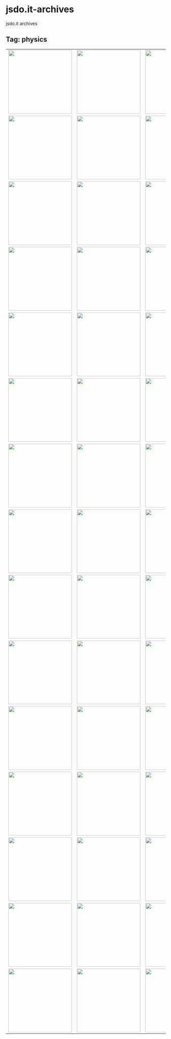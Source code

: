 # jsdo.it-archives
jsdo.it archives

## Tag: physics

<table>
<tr>
<td><a href="https://cx20.github.io/jsdo.it-archives/cx20/8ECT" alt="Three.js + Oimo.js で坂道にボールを転がしてみるテスト"><img src="https://cx20.github.io/jsdo.it-archives/screenshot/8ECT.jpg" width="200" height="200"></a></td>
<td><a href="https://cx20.github.io/jsdo.it-archives/cx20/f4Iu" alt="Three.js + Oimo.js で坂道にボールを転がしてみるテスト（その２）"><img src="https://cx20.github.io/jsdo.it-archives/screenshot/f4Iu.jpg" width="200" height="200"></a></td>
<td><a href="https://cx20.github.io/jsdo.it-archives/cx20/i7Sc" alt="Three.js + Oimo.js で坂道にボールを転がしてみるテスト（その３）"><img src="https://cx20.github.io/jsdo.it-archives/screenshot/i7Sc.jpg" width="200" height="200"></a></td>
<td><a href="https://cx20.github.io/jsdo.it-archives/cx20/mMJC" alt="Three.js + Oimo.js で坂道にボールを転がしてみるテスト（その４）"><img src="https://cx20.github.io/jsdo.it-archives/screenshot/mMJC.jpg" width="200" height="200"></a></td>
</tr>
<tr>
<td><a href="https://cx20.github.io/jsdo.it-archives/cx20/u1JU" alt="Three.js + Oimo.js で坂道にボールを転がしてみるテスト（その５）"><img src="https://cx20.github.io/jsdo.it-archives/screenshot/u1JU.jpg" width="200" height="200"></a></td>
<td><a href="https://cx20.github.io/jsdo.it-archives/cx20/4OsU" alt="Three.js + Oimo.js で坂道にボールを転がしてみるテスト（その６）"><img src="https://cx20.github.io/jsdo.it-archives/screenshot/4OsU.jpg" width="200" height="200"></a></td>
<td><a href="https://cx20.github.io/jsdo.it-archives/cx20/jlGD" alt="Three.js + Oimo.js で坂道にボールを転がしてみるテスト（その７）"><img src="https://cx20.github.io/jsdo.it-archives/screenshot/jlGD.jpg" width="200" height="200"></a></td>
<td><a href="https://cx20.github.io/jsdo.it-archives/cx20/rN8x" alt="Three.js + Oimo.js で坂道にボールを転がしてみるテスト（その７改）"><img src="https://cx20.github.io/jsdo.it-archives/screenshot/rN8x.jpg" width="200" height="200"></a></td>
</tr>
<tr>
<td><a href="https://cx20.github.io/jsdo.it-archives/cx20/8y4C" alt="Three.js + Oimo.js で坂道にボールを転がしてみるテスト（その８）"><img src="https://cx20.github.io/jsdo.it-archives/screenshot/8y4C.jpg" width="200" height="200"></a></td>
<td><a href="https://cx20.github.io/jsdo.it-archives/cx20/DollsFestival2015" alt="Three.js + Oimo.js でひな壇に紅白餅を落としてみるテスト"><img src="https://cx20.github.io/jsdo.it-archives/screenshot/aRzy.jpg" width="200" height="200"></a></td>
<td><a href="https://cx20.github.io/jsdo.it-archives/cx20/zKhR" alt="Three.js + Oimo.js で坂道にボールを転がしてみるテスト"><img src="https://cx20.github.io/jsdo.it-archives/screenshot/zKhR.jpg" width="200" height="200"></a></td>
<td><a href="https://cx20.github.io/jsdo.it-archives/cx20/tWmS" alt="Three.js + Oimo.js で OBJ 形式のデータを転がしてみるテスト（その２） "><img src="https://cx20.github.io/jsdo.it-archives/screenshot/tWmS.jpg" width="200" height="200"></a></td>
</tr>
<tr>
<td><a href="https://cx20.github.io/jsdo.it-archives/cx20/nS6J" alt="Three.js + Oimo.js でポッキーを落下させてみるテスト"><img src="https://cx20.github.io/jsdo.it-archives/screenshot/nS6J.jpg" width="200" height="200"></a></td>
<td><a href="https://cx20.github.io/jsdo.it-archives/cx20/1zNO" alt="Three.js + Oimo.js でポッキーを落下させてみるテスト（その２）"><img src="https://cx20.github.io/jsdo.it-archives/screenshot/1zNO.jpg" width="200" height="200"></a></td>
<td><a href="https://cx20.github.io/jsdo.it-archives/cx20/gLabY" alt="Three.js + Oimo.js でポッキーを落下させてみるテスト（その３）"><img src="https://cx20.github.io/jsdo.it-archives/screenshot/gLabY.jpg" width="200" height="200"></a></td>
<td><a href="https://cx20.github.io/jsdo.it-archives/cx20/cxus" alt="Three.js + Oimo.js でポッキーを落下させてみるテスト（その４）"><img src="https://cx20.github.io/jsdo.it-archives/screenshot/cxus.jpg" width="200" height="200"></a></td>
</tr>
<tr>
<td><a href="https://cx20.github.io/jsdo.it-archives/cx20/fRUm" alt="Three.js + Oimo.js でコインを落下させてみるテスト"><img src="https://cx20.github.io/jsdo.it-archives/screenshot/fRUm.jpg" width="200" height="200"></a></td>
<td><a href="https://cx20.github.io/jsdo.it-archives/cx20/ekNN" alt="Three.js + Oimo.js でコインを落下させてみるテスト（その２）"><img src="https://cx20.github.io/jsdo.it-archives/screenshot/ekNN.jpg" width="200" height="200"></a></td>
<td><a href="https://cx20.github.io/jsdo.it-archives/cx20/3Pd3" alt="Three.js + Oimo.js でコインを落下させてみるテスト（その３）"><img src="https://cx20.github.io/jsdo.it-archives/screenshot/3Pd3.jpg" width="200" height="200"></a></td>
<td><a href="https://cx20.github.io/jsdo.it-archives/cx20/oobX" alt="Three.js + Oimo.js でコインを落下させてみるテスト（その４）"><img src="https://cx20.github.io/jsdo.it-archives/screenshot/oobX.jpg" width="200" height="200"></a></td>
</tr>
<tr>
<td><a href="https://cx20.github.io/jsdo.it-archives/cx20/lVDG" alt="Three.js + Oimo.js で円柱形のお菓子を落下させてみるテスト"><img src="https://cx20.github.io/jsdo.it-archives/screenshot/lVDG.jpg" width="200" height="200"></a></td>
<td><a href="https://cx20.github.io/jsdo.it-archives/cx20/2dmR" alt="Three.js + Oimo.js で円柱形のお菓子を落下させてみるテスト（その２）"><img src="https://cx20.github.io/jsdo.it-archives/screenshot/2dmR.jpg" width="200" height="200"></a></td>
<td><a href="https://cx20.github.io/jsdo.it-archives/cx20/iq4T" alt="Three.js + Oimo.js で円柱形のお菓子を落下させてみるテスト（その３）"><img src="https://cx20.github.io/jsdo.it-archives/screenshot/iq4T.jpg" width="200" height="200"></a></td>
<td><a href="https://cx20.github.io/jsdo.it-archives/cx20/pd9Y" alt="Three.js + Oimo.js で六角形の箱を落下させてみるテスト"><img src="https://cx20.github.io/jsdo.it-archives/screenshot/pd9Y.jpg" width="200" height="200"></a></td>
</tr>
<tr>
<td><a href="https://cx20.github.io/jsdo.it-archives/cx20/1RNU" alt="Three.js + Oimo.js で消しゴムを落下させてみるテスト"><img src="https://cx20.github.io/jsdo.it-archives/screenshot/1RNU.jpg" width="200" height="200"></a></td>
<td><a href="https://cx20.github.io/jsdo.it-archives/cx20/tRpv" alt="Three.js + Oimo.js で消しゴムを落下させてみるテスト（その２）"><img src="https://cx20.github.io/jsdo.it-archives/screenshot/tRpv.jpg" width="200" height="200"></a></td>
<td><a href="https://cx20.github.io/jsdo.it-archives/cx20/aFHd" alt="Three.js + Oimo.js で消しゴムを落下させてみるテスト（その３）"><img src="https://cx20.github.io/jsdo.it-archives/screenshot/aFHd.jpg" width="200" height="200"></a></td>
<td><a href="https://cx20.github.io/jsdo.it-archives/cx20/ir1R" alt="Three.js + Oimo.js で消しゴムを落下させてみるテスト（その４）"><img src="https://cx20.github.io/jsdo.it-archives/screenshot/ir1R.jpg" width="200" height="200"></a></td>
</tr>
<tr>
<td><a href="https://cx20.github.io/jsdo.it-archives/cx20/bsZG" alt="Three.js + Oimo.js で消しゴムを落下させてみるテスト（その５）"><img src="https://cx20.github.io/jsdo.it-archives/screenshot/bsZG.jpg" width="200" height="200"></a></td>
<td><a href="https://cx20.github.io/jsdo.it-archives/cx20/ouXt" alt="Three.js + Oimo.js で消しゴムを落下させてみるテスト（その６）"><img src="https://cx20.github.io/jsdo.it-archives/screenshot/ouXt.jpg" width="200" height="200"></a></td>
<td><a href="https://cx20.github.io/jsdo.it-archives/cx20/e65t" alt="Three.js + Oimo.js で消しゴムを落下させてみるテスト（その５改）"><img src="https://cx20.github.io/jsdo.it-archives/screenshot/e65t.jpg" width="200" height="200"></a></td>
<td><a href="https://cx20.github.io/jsdo.it-archives/cx20/etQc2" alt="Three.js + Oimo.js で消しゴムを落下させてみるテスト（その５改2）"><img src="https://cx20.github.io/jsdo.it-archives/screenshot/etQc2.jpg" width="200" height="200"></a></td>
</tr>
<tr>
<td><a href="https://cx20.github.io/jsdo.it-archives/cx20/zkMa" alt="Three.js + Oimo.js で四角いチョコを落下させてみるテスト"><img src="https://cx20.github.io/jsdo.it-archives/screenshot/zkMa.jpg" width="200" height="200"></a></td>
<td><a href="https://cx20.github.io/jsdo.it-archives/cx20/mpu3" alt="Three.js + Oimo.js で四角いチョコを落下させてみるテスト（その２）"><img src="https://cx20.github.io/jsdo.it-archives/screenshot/mpu3.jpg" width="200" height="200"></a></td>
<td><a href="https://cx20.github.io/jsdo.it-archives/cx20/tXyl" alt="Three.js + Oimo.js でノートを落下させてみるテスト"><img src="https://cx20.github.io/jsdo.it-archives/screenshot/tXyl.jpg" width="200" height="200"></a></td>
<td><a href="https://cx20.github.io/jsdo.it-archives/cx20/fXT6" alt="Three.js + Oimo.js でノートを落下させてみるテスト（その２）"><img src="https://cx20.github.io/jsdo.it-archives/screenshot/fXT6.jpg" width="200" height="200"></a></td>
</tr>
<tr>
<td><a href="https://cx20.github.io/jsdo.it-archives/cx20/wvI8" alt="Three.js + Oimo.js でアーモンドポッキーを落下させてみるテスト"><img src="https://cx20.github.io/jsdo.it-archives/screenshot/wvI8.jpg" width="200" height="200"></a></td>
<td><a href="https://cx20.github.io/jsdo.it-archives/cx20/ySc6" alt="Three.js + Oimo.js で小枝を落下させてみるテスト"><img src="https://cx20.github.io/jsdo.it-archives/screenshot/ySc6.jpg" width="200" height="200"></a></td>
<td><a href="https://cx20.github.io/jsdo.it-archives/cx20/w0BH" alt="Three.js + Oimo.js で坂道に地球を転がしてみるテスト"><img src="https://cx20.github.io/jsdo.it-archives/screenshot/w0BH.jpg" width="200" height="200"></a></td>
<td><a href="https://cx20.github.io/jsdo.it-archives/cx20/o5OP" alt="Three.js + Oimo.js で坂道にビリヤードの玉を転がしてみるテスト"><img src="https://cx20.github.io/jsdo.it-archives/screenshot/o5OP.jpg" width="200" height="200"></a></td>
</tr>
<tr>
<td><a href="https://cx20.github.io/jsdo.it-archives/cx20/pMyW" alt="Three.js + Oimo.js で坂道に色んなボールを転がしてみるテスト"><img src="https://cx20.github.io/jsdo.it-archives/screenshot/pMyW.jpg" width="200" height="200"></a></td>
<td><a href="https://cx20.github.io/jsdo.it-archives/cx20/sOaG" alt="Three.js + Oimo.js で箱にボールを入れてみるテスト"><img src="https://cx20.github.io/jsdo.it-archives/screenshot/sOaG.jpg" width="200" height="200"></a></td>
<td><a href="https://cx20.github.io/jsdo.it-archives/cx20/8Z2O" alt="Three.js + Oimo.js で箱にお菓子を入れてみるテスト"><img src="https://cx20.github.io/jsdo.it-archives/screenshot/8Z2O.jpg" width="200" height="200"></a></td>
<td><a href="https://cx20.github.io/jsdo.it-archives/cx20/AXMY" alt="Three.js + Oimo.js で箱にお菓子を入れてみるテスト（その２）"><img src="https://cx20.github.io/jsdo.it-archives/screenshot/AXMY.jpg" width="200" height="200"></a></td>
</tr>
<tr>
<td><a href="https://cx20.github.io/jsdo.it-archives/cx20/pR2R" alt="Three.js + Oimo.js で箱にお菓子を入れてみるテスト（その３）"><img src="https://cx20.github.io/jsdo.it-archives/screenshot/pR2R.jpg" width="200" height="200"></a></td>
<td><a href="https://cx20.github.io/jsdo.it-archives/cx20/saka" alt="Three.js + Oimo.js で箱にゴゴゴを入れてみるテスト"><img src="https://cx20.github.io/jsdo.it-archives/screenshot/saka.jpg" width="200" height="200"></a></td>
<td><a href="https://cx20.github.io/jsdo.it-archives/cx20/7cp5" alt="Three.js + Oimo.js で箱にボールを入れてみるテスト（その２）"><img src="https://cx20.github.io/jsdo.it-archives/screenshot/7cp5.jpg" width="200" height="200"></a></td>
<td><a href="https://cx20.github.io/jsdo.it-archives/cx20/olho" alt="Three.js + Oimo.js で箱に色々入れてみるテスト"><img src="https://cx20.github.io/jsdo.it-archives/screenshot/olho.jpg" width="200" height="200"></a></td>
</tr>
<tr>
<td><a href="https://cx20.github.io/jsdo.it-archives/cx20/3Dpt" alt="Three.js + Oimo.js で箱に色々入れてみるテスト（その２）"><img src="https://cx20.github.io/jsdo.it-archives/screenshot/3Dpt.jpg" width="200" height="200"></a></td>
<td><a href="https://cx20.github.io/jsdo.it-archives/cx20/s5hf" alt="Three.js + Oimo.js で箱に消しゴムを入れてみるテスト"><img src="https://cx20.github.io/jsdo.it-archives/screenshot/s5hf.jpg" width="200" height="200"></a></td>
<td><a href="https://cx20.github.io/jsdo.it-archives/cx20/LastDayOfWinter2015" alt="Three.js + Oimo.js で豆まきしてみるテスト"><img src="https://cx20.github.io/jsdo.it-archives/screenshot/rJXX.jpg" width="200" height="200"></a></td>
<td><a href="https://cx20.github.io/jsdo.it-archives/cx20/WIrf" alt="Three.js + Oimo.js でタマゴを転がしてみるテスト"><img src="https://cx20.github.io/jsdo.it-archives/screenshot/WIrf.jpg" width="200" height="200"></a></td>
</tr>
<tr>
<td><a href="https://cx20.github.io/jsdo.it-archives/cx20/oslD" alt="Three.js + Oimo.js でスナック菓子を落下させてみるテスト"><img src="https://cx20.github.io/jsdo.it-archives/screenshot/oslD.jpg" width="200" height="200"></a></td>
<td><a href="https://cx20.github.io/jsdo.it-archives/cx20/EyiF" alt="Three.js + Oimo.js でスナック菓子を落下させてみるテスト（改）"><img src="https://cx20.github.io/jsdo.it-archives/screenshot/EyiF.jpg" width="200" height="200"></a></td>
<td><a href="https://cx20.github.io/jsdo.it-archives/cx20/UV3r" alt="Three.js + Oimo.js で恵方巻を落下させてみるテスト"><img src="https://cx20.github.io/jsdo.it-archives/screenshot/UV3r.jpg" width="200" height="200"></a></td>
<td><a href="https://cx20.github.io/jsdo.it-archives/cx20/O7Bu" alt="Three.js + Oimo.js で CD-ROM を落下させてみるテスト"><img src="https://cx20.github.io/jsdo.it-archives/screenshot/O7Bu.jpg" width="200" height="200"></a></td>
</tr>
<tr>
<td><a href="https://cx20.github.io/jsdo.it-archives/cx20/Uf66" alt="Three.js + Oimo.js でフロッピーを落下させてみるテスト"><img src="https://cx20.github.io/jsdo.it-archives/screenshot/Uf66.jpg" width="200" height="200"></a></td>
<td><a href="https://cx20.github.io/jsdo.it-archives/cx20/WilT" alt="Three.js + Oimo.js でフロッピーを落下させてみるテスト（その２）"><img src="https://cx20.github.io/jsdo.it-archives/screenshot/WilT.jpg" width="200" height="200"></a></td>
<td><a href="https://cx20.github.io/jsdo.it-archives/cx20/Axzo" alt="Three.js + Oimo.js でフロッピーを落下させてみるテスト（その３）"><img src="https://cx20.github.io/jsdo.it-archives/screenshot/Axzo.jpg" width="200" height="200"></a></td>
<td><a href="https://cx20.github.io/jsdo.it-archives/cx20/Wue7" alt="Three.js + Oimo.js で花札を落下させてみるテスト"><img src="https://cx20.github.io/jsdo.it-archives/screenshot/Wue7.jpg" width="200" height="200"></a></td>
</tr>
</table>
